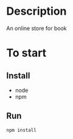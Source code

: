 # Description
An online store for book

# To start
## Install
* node
* npm

## Run 
```
npm install
```